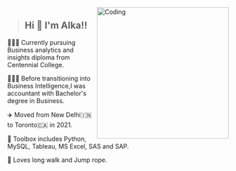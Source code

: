 <img align="right" alt="Coding" width="300" src="https://cdn.dribbble.com/users/2646423/screenshots/5507196/computer.gif">
   
   >## Hi 👋 I'm Alka!! 

👩🏻‍🎓 Currently pursuing Business analytics and insights diploma from Centennial College.

👩🏻‍💻 Before transitioning into Business Intelligence,I was accountant with Bachelor's degree in Business.

✈️ Moved from New Delhi🇮🇳 to Toronto🇨🇦 in 2021.

🧰 Toolbox includes Python, MySQL, Tableau, MS Excel, SAS and SAP.

🌅 Loves long walk and Jump rope.



<!---
AlkaBhambhu/AlkaBhambhu is a ✨ special ✨ repository because its `README.md` (this file) appears on your GitHub profile.
You can click the Preview link to take a look at your changes.
--->
